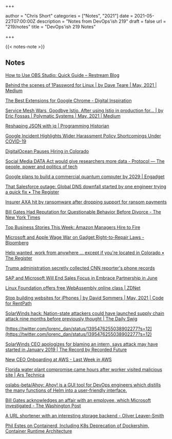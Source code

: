 +++

author = "Chris Short"
categories = ["Notes", "2021"]
date = 2021-05-22T07:00:00Z
description = "Notes from DevOps'ish 219"
draft = false
url = "219/notes"
title = "DevOps'ish 219 Notes"

+++

{{< notes-note >}}

## Notes

[How to Use OBS Studio: Quick Guide – Restream Blog](https://restream.io/blog/how-to-use-obs-studio/)

[Behind the scenes of 1Password for Linux | by Dave Teare | May, 2021 | Medium](https://dteare.medium.com/behind-the-scenes-of-1password-for-linux-d59b19143a23)

[The Best Extensions for Google Chrome - Digital Inspiration](https://www.labnol.org/software/extensions-for-google-chrome/28185/)

[Service Mesh Wars, Goodbye Istio. After using Istio in production for… | by Eric Fossas | Polymatic Systems | May, 2021 | Medium](https://medium.com/polymatic-systems/service-mesh-wars-goodbye-istio-b047d9e533c7)

[Reshaping JSON with jq | Programming Historian](https://programminghistorian.org/en/lessons/json-and-jq)

[Google Incident Highlights Wider Harassment Policy Shortcomings Under COVID-19](https://www.businessinsider.com/google-japan-harassment-covid-19-technology-2021-5?utm_source=reddit.com)

[DigitalOcean Pauses Hiring in Colorado](https://www.businessinsider.com/digitalocean-pauses-hiring-in-colorado-new-regulation-salary-2021-5?utm_source=reddit.com)

[Social Media DATA Act would give researchers more data - Protocol — The people, power and politics of tech](https://www.protocol.com/policy/social-media-data-act)

[Google plans to build a commercial quantum computer by 2029 | Engadget](https://www.engadget.com/google-quantum-computer-2029-goal-201612680.html)

[That Salesforce outage: Global DNS downfall started by one engineer trying a quick fix • The Register](https://www.theregister.com/2021/05/19/salesforce_root_cause/)

[Insurer AXA hit by ransomware after dropping support for ransom payments](https://www.bleepingcomputer.com/news/security/insurer-axa-hit-by-ransomware-after-dropping-support-for-ransom-payments/)

[Bill Gates Had Reputation for Questionable Behavior Before Divorce - The New York Times](https://www.nytimes.com/2021/05/16/business/bill-melinda-gates-divorce-epstein.html)

[Top Business Stories This Week: Amazon Managers Hire to Fire](https://www.businessinsider.com/top-stories-amazon-hire-to-fire-james-charles-lawsuit-wells-fargo-exodus-2021-5?utm_source=reddit.com)

[Microsoft and Apple Wage War on Gadget Right-to-Repair Laws - Bloomberg](https://www.bloomberg.com/news/articles/2021-05-20/microsoft-and-apple-wage-war-on-gadget-right-to-repair-laws)

[Help wanted, work from anywhere ... except if you're located in Colorado • The Register](https://www.theregister.com/2021/05/21/colorado_employment_hiring/)

[Trump administration secretly collected CNN reporter's phone records](https://www.usatoday.com/story/news/politics/2021/05/20/trump-administration-secretly-collected-cnn-reporters-phone-records/5192849001/)

[SAP and Microsoft Will End Sales Focus in Embrace Partnership in June](https://www.businessinsider.com/sap-microsoft-embrace-partnership-multicloud-sales-strategy-aws-google-2021-5?utm_source=reddit.com)

[Linux Foundation offers free WebAssembly online class | ZDNet](https://www.zdnet.com/article/linux-foundation-offers-free-webassembly-online-class/)

[Stop building websites for iPhones | by David Sommers | May, 2021 | Code for RentPath](https://blog.rentpathcode.com/analyzing-performance-e7aed196df64)

[SolarWinds hack: Nation-state attackers could have launched supply chain attack nine months before previously thought | The Daily Swig](https://portswigger.net/daily-swig/solarwinds-hack-nation-state-attackers-could-have-launched-supply-chain-attack-nine-months-before-previously-thought)

[https://twitter.com/lorenc_dan/status/1395476255038902277?s=12](https://twitter.com/lorenc_dan/status/1395476255038902277?s=12)

[SolarWinds CEO apologizes for blaming an intern, says attack may have started in January 2019 | The Record by Recorded Future](https://therecord.media/solarwinds-ceo-apologizes-for-blaming-an-intern-says-attack-may-have-started-in-january-2019/)

[New CEO Onboarding at AWS - Last Week in AWS](https://www.lastweekinaws.com/blog/new-ceo-onboarding-at-aws/)

[Florida water plant compromise came hours after worker visited malicious site | Ars Technica](https://arstechnica.com/gadgets/2021/05/florida-water-plant-compromise-came-hours-after-worker-visited-malicious-site/)

[oslabs-beta/Ahoy: Ahoy! is a GUI tool for DevOps engineers which distills the many functions of Helm into a user-friendly interface.](https://github.com/oslabs-beta/Ahoy)

[Bill Gates acknowledges an affair with an employee, which Microsoft investigated - The Washington Post](https://www.washingtonpost.com/technology/2021/05/17/bill-gates-affair-investigation/?utm_source=reddit.com)

[A URL shortener with an interesting storage backend - Oliver Leaver-Smith](https://ols.wtf/2021/05/17/url-shortener.html)

[Phil Estes on Containerd, Including K8s Deprecation of Dockershim, Container Runtime Architecture](https://www.infoq.com/podcasts/containerd-dockershim-K8s-deprecation/?itm_source=infoq&itm_campaign=footer_links&itm_medium=footer_links_category_page_by_content_type)
